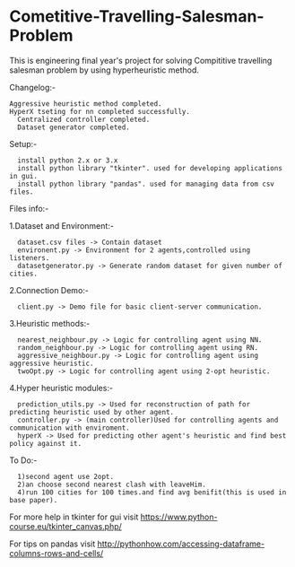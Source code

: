 # Cometitive-Travelling-Salesman-Problem

This is engineering final year's project for solving Compititive travelling salesman problem by using hyperheuristic method.

Changelog:-
	
	Aggressive heuristic method completed.
	HyperX tseting for nn completed successfully.
      Centralized controller completed.
      Dataset generator completed.

Setup:-

      install python 2.x or 3.x
      install python library "tkinter". used for developing applications in gui.
      install python library "pandas". used for managing data from csv files.

Files info:-

1.Dataset and Environment:-

      dataset.csv files -> Contain dataset
      environent.py -> Environment for 2 agents,controlled using listeners.
      datasetgenerator.py -> Generate random dataset for given number of cities.

2.Connection Demo:-
      
      client.py -> Demo file for basic client-server communication.      

3.Heuristic methods:-
      
      nearest_neighbour.py -> Logic for controlling agent using NN.
      random_neighbour.py -> Logic for controlling agent using RN.
      aggressive_neighbour.py -> Logic for controlling agent using aggressive heuristic.
      twoOpt.py -> Logic for controlling agent using 2-opt heuristic.
      

4.Hyper heuristic modules:-
      
      prediction_utils.py -> Used for reconstruction of path for predicting heuristic used by other agent.
      controller.py -> (main controller)Used for controlling agents and communication with enviroment.
      hyperX -> Used for predicting other agent's heuristic and find best policy against it.

To Do:-
      
      1)second agent use 2opt.
      2)an choose second nearest clash with leaveHim.
      4)run 100 cities for 100 times.and find avg benifit(this is used in base paper).      



For more help in tkinter for gui visit https://www.python-course.eu/tkinter_canvas.php/

For tips on pandas visit http://pythonhow.com/accessing-dataframe-columns-rows-and-cells/
